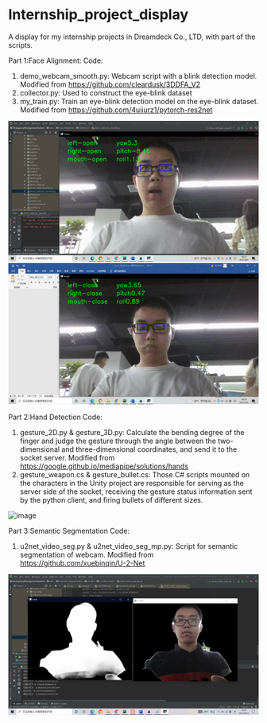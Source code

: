 # Internship_project_display
A display for my internship projects in Dreamdeck Co., LTD, with part of the scripts.

Part 1:Face Alignment:
Code:
1) demo_webcam_smooth.py: Webcam script with a blink detection model. Modified from https://github.com/cleardusk/3DDFA_V2
2) collector.py: Used to construct the eye-blink dataset
3) my_train.py: Train an eye-blink detection model on the eye-blink dataset. Modified from https://github.com/4uiiurz1/pytorch-res2net
 
![image](images/Face_Alignment_1.jpg)
![image](images/Face_Alignment_2.jpg)
 
Part 2:Hand Detection
Code:
1) gesture_2D.py & gesture_3D.py: Calculate the bending degree of the finger and judge the gesture through the angle between the two-dimensional and three-dimensional coordinates, and send it to the socket server. Modified from https://google.github.io/mediapipe/solutions/hands
2) gesture_weapon.cs & gesture_bullet.cs: Those C# scripts mounted on the characters in the Unity project are responsible for serving as the server side of the socket, receiving the gesture status information sent by the python client, and firing bullets of different sizes.
 
![image](images/Hand_Detection_Demo.gif)
 
Part 3:Semantic Segmentation
Code:
1) u2net_video_seg.py & u2net_video_seg_mp.py: Script for semantic segmentation of webcam. Modified from https://github.com/xuebinqin/U-2-Net
 
![image](images/Semantic_Segmentation_U2Net_Mask.jpg)
